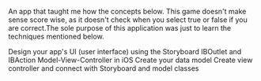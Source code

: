 An app that taught me how the concepts below. This game doesn't make sense score wise, as it doesn't check when you select true or 
false if you are correct.The sole purpose of this application was just to learn the techniques mentioned below.

Design your app's UI (user interface) using the Storyboard
IBOutlet and IBAction
Model-View-Controller in iOS
Create your data model
Create view controller and connect with Storyboard and model classes
